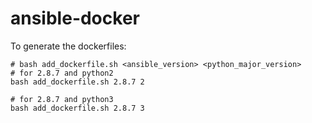# ansible-docker
To generate the dockerfiles:

```
# bash add_dockerfile.sh <ansible_version> <python_major_version>
# for 2.8.7 and python2
bash add_dockerfile.sh 2.8.7 2

# for 2.8.7 and python3
bash add_dockerfile.sh 2.8.7 3
```